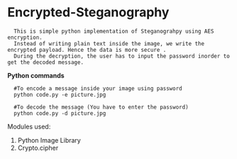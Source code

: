 # Encrypted-Steganography

      This is simple python implementation of Steganograhpy using AES encryption.
      Instead of writing plain text inside the image, we write the encrypted payload. Hence the data is more secure .
      During the decryption, the user has to input the password inorder to get the decoded message.
      
**Python commands**

      #To encode a message inside your image using password
      python code.py -e picture.jpg
      
      #To decode the message (You have to enter the password)
      python code.py -d picture.jpg  
      
  Modules used:
  1. Python Image Library
  2. Crypto.cipher
